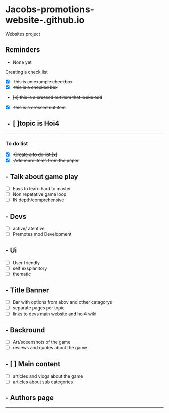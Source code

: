 # Jacobs-promotions-website-.github.io
Websites project

## Reminders
- None yet

Creating a check list
- [x] <del> this is an example checkbox </del>
- [x] <del> this is a checked box </del>
- <del> [x] this is a crossed out item that looks odd </del>
- [x] <del> this is a crossed out item </del>
- ## [ ]topic is Hoi4
---

### To do list
- [x] <del> Create a to do list [x] </del>
- [x] <del> Add more items from the paper </del>
## - Talk about game play
 - [ ] Eays to learn hard to master
- [ ] Non repetative game loop
- [ ] IN depth/comprehensive
## -  Devs
 - [ ] active/ atentive
- [ ] Premotes mod Development
## - Ui
 - [ ] User friendly
 - [ ] self exsplanitory
- [ ] thematic
## - Title Banner
 - [ ] Bar with options from abov and other catagorys
- [ ] separate pages per topic
- [ ] links to devs main website and hoi4 wiki
## -  Backround
 - [ ] Art/sceenshots of the game
- [ ] reviews and quotes about the game
## - [ ] Main content
 - [ ] articles and vlogs about the game
 - [ ] articles about sub categories
 ## -  Authors page
---
